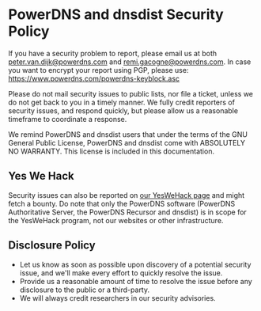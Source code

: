 PowerDNS and dnsdist Security Policy
====================================

If you have a security problem to report, please email us at both peter.van.dijk@powerdns.com and remi.gacogne@powerdns.com.
In case you want to encrypt your report using PGP, please use: https://www.powerdns.com/powerdns-keyblock.asc

Please do not mail security issues to public lists, nor file a ticket, unless we do not get back to you in a timely manner.
We fully credit reporters of security issues, and respond quickly, but please allow us a reasonable timeframe to coordinate a response.

We remind PowerDNS and dnsdist users that under the terms of the GNU General Public License, PowerDNS and dnsdist come with ABSOLUTELY NO WARRANTY.
This license is included in this documentation.

Yes We Hack
-----------
Security issues can also be reported on [our YesWeHack page](https://yeswehack.com/programs/powerdns) and might fetch a bounty.
Do note that only the PowerDNS software (PowerDNS Authoritative Server, the PowerDNS Recursor and dnsdist) is in scope for the YesWeHack program, not our websites or other infrastructure.

Disclosure Policy
-----------------
- Let us know as soon as possible upon discovery of a potential security issue, and we'll make every effort to quickly resolve the issue.
- Provide us a reasonable amount of time to resolve the issue before any disclosure to the public or a third-party.
- We will always credit researchers in our security advisories.
